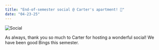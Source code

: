 ```yaml
---
title: "End-of-semester social @ Carter's apartment! 🏡"
date: "04-23-25"
---
```


![Social](/news/carter_social.jpg)

As always, thank you so much to Carter for hosting a wonderful social! We have been good Bings this semester.